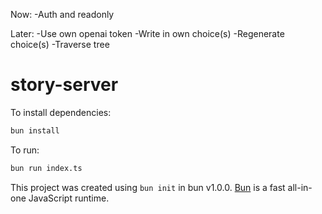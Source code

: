 Now:
-Auth and readonly

Later:
-Use own openai token
-Write in own choice(s)
-Regenerate choice(s)
-Traverse tree


# story-server

To install dependencies:

```bash
bun install
```

To run:

```bash
bun run index.ts
```

This project was created using `bun init` in bun v1.0.0. [Bun](https://bun.sh) is a fast all-in-one JavaScript runtime.
